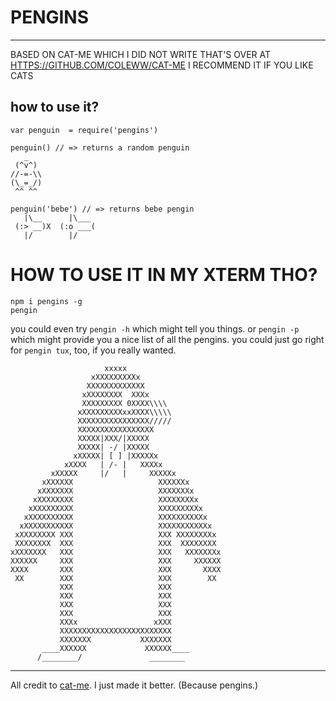 # PENGINS

----------------

BASED ON CAT-ME
WHICH I DID NOT WRITE
THAT'S OVER AT <HTTPS://GITHUB.COM/COLEWW/CAT-ME>
I RECOMMEND IT IF YOU LIKE CATS

## how to use it?

    var penguin  = require('pengins')

    penguin() // => returns a random penguin
       _
     (^v^)
    //-=-\\
    (\_=_/)
     ^^ ^^

    penguin('bebe') // => returns bebe pengin
       |\__      |\___
     (:> __)X  (:o ___(
       |/        |/


# HOW TO USE IT IN MY XTERM THO?

    npm i pengins -g
    pengin

you could even try `pengin -h` which might tell you things. or `pengin -p` which might provide you a nice list of all the pengins. you could just go right for `pengin tux`, too, if you really wanted.

                         xxxxx
                      xXXXXXXXXXx
                     XXXXXXXXXXXXX
                    xXXXXXXXX  XXXx
                    XXXXXXXXX 0XXXX\\\\
                   xXXXXXXXXXxxXXXX\\\\\
                   XXXXXXXXXXXXXXXX/////
                   XXXXXXXXXXXXXXXXX
                   XXXXX|XXX/|XXXXX
                   XXXXX| -/ |XXXXX
                  xXXXXX| [ ] |XXXXXx
                xXXXX   | /- |   XXXXx
             xXXXXX     |/   |     XXXXXx
           xXXXXXX                   XXXXXXx
          xXXXXXXX                   XXXXXXXx
         xXXXXXXXX                   XXXXXXXXx
        xXXXXXXXXX                   XXXXXXXXXx
       xXXXXXXXXXX                   XXXXXXXXXXx
      xXXXXXXXXXXX                   XXXXXXXXXXXx
     xXXXXXXXX XXX                   XXX XXXXXXXXx
     XXXXXXXX  XXX                   XXX  XXXXXXXX
    xXXXXXXX   XXX                   XXX   XXXXXXXx
    XXXXXX     XXX                   XXX     XXXXXX
    XXXX       XXX                   XXX       XXXX
     XX        XXX                   XXX        XX
               XXX                   XXX
               XXX                   XXX
               XXX                   XXX
               XXX                   XXX
               XXXx                 xXXX
               XXXXXXXXXXXXXXXXXXXXXXXXX
               XXXXXXX           XXXXXXX
           ____XXXXXX             XXXXXX____
          /________/               ________


--------

All credit to [cat-me](https://github.com/coleww/cat-me/). I just made it better. (Because pengins.)

